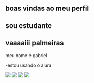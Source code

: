 ## boas vindas ao meu perfil
## sou estudante
## vaaaaiii palmeiras

meu nome é gabriel

-estou usando o alura


![](https://media.tenor.com/kLN0OuTw2SwAAAAi/cavalinho-palmeiras.gif)   ![](https://media.tenor.com/kLN0OuTw2SwAAAAi/cavalinho-palmeiras.gif) ![](https://media.tenor.com/kLN0OuTw2SwAAAAi/cavalinho-palmeiras.gif)
 ![](https://media.tenor.com/eSXTMBrfwgkAAAAi/cj-gta.gif)

